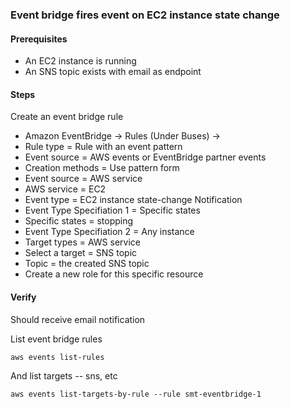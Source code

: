 ### Event bridge fires event on EC2 instance state change

#### Prerequisites

- An EC2 instance is running
- An SNS topic exists with email as endpoint

#### Steps

Create an event bridge rule
- Amazon EventBridge -> Rules (Under Buses) -> 
- Rule type = Rule with an event pattern
- Event source = AWS events or EventBridge partner events
- Creation methods = Use pattern form
- Event source = AWS service
- AWS service = EC2
- Event type = EC2 instance state-change Notification
- Event Type Specifiation 1 = Specific states
- Specific states = stopping
- Event Type Specifiation 2 = Any instance 
- Target types = AWS service
- Select a target = SNS topic
- Topic = the created SNS topic 
- Create a new role for this specific resource
  
#### Verify

Should receive email notification

List event bridge rules

`aws events list-rules`

And list targets -- sns, etc

`aws events list-targets-by-rule --rule smt-eventbridge-1`
